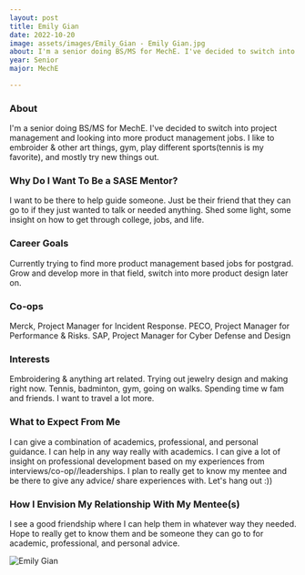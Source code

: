 ```yaml
---
layout: post
title: Emily Gian 
date: 2022-10-20
image: assets/images/Emily_Gian - Emily Gian.jpg
about: I'm a senior doing BS/MS for MechE. I've decided to switch into project management and looking into more product management jobs. I like to embroider & other art things, gym, play different sports(tennis is my favorite), and mostly try new things out. 
year: Senior
major: MechE

---
```


### About

I'm a senior doing BS/MS for MechE. I've decided to switch into project management and looking into more product management jobs. I like to embroider & other art things, gym, play different sports(tennis is my favorite), and mostly try new things out. 

### Why Do I Want To Be a SASE Mentor?

I want to be there to help guide someone. Just be their friend that they can go to if they just wanted to talk or needed anything. Shed some light, some insight on how to get through college, jobs, and life. 

### Career Goals

Currently trying to find more product management based jobs for postgrad. Grow and develop more in that field, switch into more product design later on.

### Co-ops

Merck, Project Manager for Incident Response. PECO, Project Manager for Performance & Risks. SAP, Project Manager for Cyber Defense and Design

### Interests

Embroidering & anything art related. Trying out jewelry design and making right now. Tennis, badminton, gym, going on walks. Spending time w fam and friends. I want to travel a lot more.

### What to Expect From Me

I can give a combination of academics, professional, and personal guidance. I can help in any way really with academics. I can give a lot of insight on professional development based on my experiences from interviews/co-op//leaderships. I plan to really get to know my mentee and be there to give any advice/ share experiences with. Let's hang out :))

### How I Envision My Relationship With My Mentee(s) 


I see a good friendship where I can help them in whatever way they needed. Hope to really get to know them and be someone they can go to for academic, professional, and personal advice.

<div class="text-center my-5">
    <img src="https://sase-drexel.github.io/mentorship-2021/assets/images/Emily_Gian.jpg" alt="Emily Gian" class="rounded post-img" />
</div>

